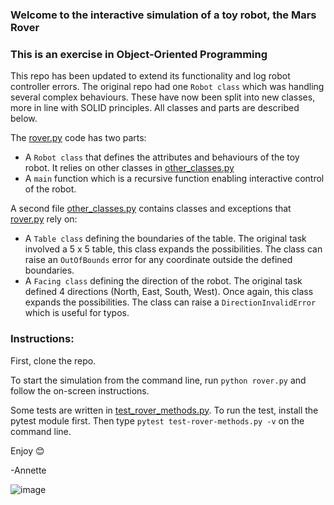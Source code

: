 ### Welcome to the interactive simulation of a toy robot, the Mars Rover
### This is an exercise in Object-Oriented Programming

This repo has been updated to extend its functionality and log robot controller errors. The original repo had one `Robot class` which was handling several complex behaviours. These have now been split into new classes, more in line with SOLID principles. All classes and parts are described below. 

The <ins>rover.py</ins> code has two parts:
- A `Robot class` that defines the attributes and behaviours of the toy robot. It relies on other classes in <ins>other_classes.py</ins> 
- A `main` function which is a recursive function enabling interactive control of the robot.

A second file <ins>other_classes.py</ins> contains classes and exceptions that <ins>rover.py</ins> rely on:
- A `Table class` defining the boundaries of the table. The original task involved a 5 x 5 table, this class expands the possibilities. The class can raise an `OutOfBounds` error for any coordinate outside the defined boundaries.
- A `Facing class` defining the direction of the robot. The original task defined 4 directions (North, East, South, West). Once again, this class expands the possibilities. The class can raise a `DirectionInvalidError` which is useful for typos. 

### Instructions:
First, clone the repo.

To start the simulation from the command line, run `python rover.py` and follow the on-screen instructions.

Some tests are written in  <ins>test_rover_methods.py</ins>. To run the test, install the pytest module first. Then type `pytest test-rover-methods.py -v` on the command line.

Enjoy 😊

-Annette

![image](https://github.com/user-attachments/assets/6cab5626-eb6c-4627-884d-13a2ae801e07)


